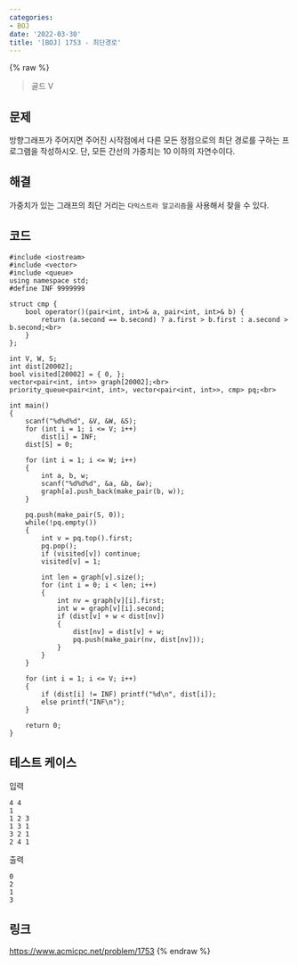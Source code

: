 ```yaml
---
categories:
- BOJ
date: '2022-03-30'
title: '[BOJ] 1753 - 최단경로'
---
```


{% raw %}
>골드 V

## 문제
방향그래프가 주어지면 주어진 시작점에서 다른 모든 정점으로의 최단 경로를 구하는 프로그램을 작성하시오. 단, 모든 간선의 가중치는 10 이하의 자연수이다.

##  해결
가중치가 있는 그래프의 최단 거리는 `다익스트라 알고리즘`을 사용해서 찾을 수 있다.

## 코드
```
#include <iostream>
#include <vector>
#include <queue>
using namespace std;
#define INF 9999999

struct cmp {
	bool operator()(pair<int, int>& a, pair<int, int>& b) {
		return (a.second == b.second) ? a.first > b.first : a.second > b.second;<br>
	}
};

int V, W, S;
int dist[20002];
bool visited[20002] = { 0, };
vector<pair<int, int>> graph[20002];<br>
priority_queue<pair<int, int>, vector<pair<int, int>>, cmp> pq;<br>

int main()
{
	scanf("%d%d%d", &V, &W, &S);
	for (int i = 1; i <= V; i++)
		dist[i] = INF;
	dist[S] = 0;

	for (int i = 1; i <= W; i++)
	{
		int a, b, w;
		scanf("%d%d%d", &a, &b, &w);
		graph[a].push_back(make_pair(b, w));
	}

	pq.push(make_pair(S, 0));
	while(!pq.empty())
	{
		int v = pq.top().first;
		pq.pop();
		if (visited[v]) continue;
		visited[v] = 1;

		int len = graph[v].size();
		for (int i = 0; i < len; i++)
		{
			int nv = graph[v][i].first;
			int w = graph[v][i].second;
			if (dist[v] + w < dist[nv])
			{
				dist[nv] = dist[v] + w;
				pq.push(make_pair(nv, dist[nv]));
			}
		}
	}

	for (int i = 1; i <= V; i++)
	{
		if (dist[i] != INF) printf("%d\n", dist[i]);
		else printf("INF\n");
	}
	
	return 0;
}
```

## 테스트 케이스
입력
```
4 4 
1 
1 2 3 
1 3 1 
3 2 1 
2 4 1 
```

출력
```
0
2
1
3
```

## 링크
https://www.acmicpc.net/problem/1753
{% endraw %}